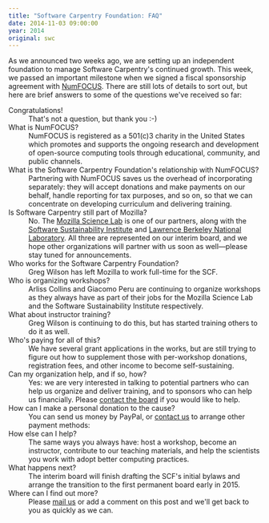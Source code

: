 ```yaml
---
title: "Software Carpentry Foundation: FAQ"
date: 2014-11-03 09:00:00
year: 2014
original: swc
---
```

<p>
  As we announced
  two weeks ago,
  we are setting up an independent foundation to manage Software Carpentry's continued growth.
  This week, we passed an important milestone
  when we signed a fiscal sponsorship agreement with <a href="http://numfocus.org/">NumFOCUS</a>.
  There are still lots of details to sort out,
  but here are brief answers to some of the questions we've received so far:
</p>
<dl>
  <dt>Congratulations!</dt>
  <dd>
    That's not a question, but thank you :-)
  </dd>
  <dt>What is NumFOCUS?</dt>
  <dd>
    NumFOCUS is registered as a 501(c)3 charity in the United States
    which promotes and supports the ongoing research and development of open-source computing tools
    through educational, community, and public channels.
  </dd>
  <dt>What is the Software Carpentry Foundation's relationship with NumFOCUS?</dt>
  <dd>
    Partnering with NumFOCUS saves us the overhead of incorporating separately:
    they will accept donations and make payments on our behalf,
    handle reporting for tax purposes,
    and so on,
    so that we can concentrate on developing curriculum and delivering training.
  </dd>
  <dt>Is Software Carpentry still part of Mozilla?</dt>
  <dd>
    No.
    The <a href="http://mozillascience.org/">Mozilla Science Lab</a> is one of our partners,
    along with the <a href="http://www.software.ac.uk/">Software Sustainability Institute</a>
    and <a href="http://lbl.gov">Lawrence Berkeley National Laboratory</a>.
    All three are represented on our interim board,
    and we hope other organizations will partner with us soon as well&mdash;please
    stay tuned for announcements.
  </dd>
  <dt>Who works for the Software Carpentry Foundation?</dt>
  <dd>
    Greg Wilson has left Mozilla to work full-time for the SCF.
  </dd>
  <dt>Who is organizing workshops?</dt>
  <dd>
    Arliss Collins and Giacomo Peru are continuing to organize workshops as they always have
    as part of their jobs for the Mozilla Science Lab and the Software Sustainability Institute respectively.
  </dd>
  <dt>What about instructor training?</dt>
  <dd>
    Greg Wilson is continuing to do this, but has started training
    others to do it as well.
  </dd>
  <dt>Who's paying for all of this?</dt>
  <dd>
    We have several grant applications in the works,
    but are still trying to figure out how to supplement those
    with per-workshop donations, registration fees, and other income
    to become self-sustaining.
  </dd>
  <dt>Can my organization help, and if so, how?</dt>
  <dd>
    Yes: we are very interested in talking to potential partners who
    can help us organize and deliver training, and to sponsors who can
    help us financially.
    Please <a href="mailto:{{site.board_inquiries}}">contact the
    board</a> if you would like to help.
  </dd>
  <dt>How can I make a personal donation to the cause?</dt>
  <dd>
    You can send us money by PayPal,
    or <a href="mailto:{{site.author.email}}">contact us</a> to arrange other payment methods:
  </dd>
  <dt>How else can I help?</dt>
  <dd>
    The same ways you always have:
    host a workshop,
    become an instructor,
    contribute to our teaching materials,
    and help the scientists you work with adopt better computing practices.
  </dd>
  <dt>What happens next?</dt>
  <dd>
    The interim board will finish drafting the SCF's initial bylaws
    and arrange the transition to the first permanent board
    early in 2015.
  </dd>
  <dt>Where can I find out more?</dt>
  <dd>
    Please <a href="mailto:{{site.author.email}}">mail us</a> or add a comment on this post
    and we'll get back to you as quickly as we can.
  </dd>
</dl>
